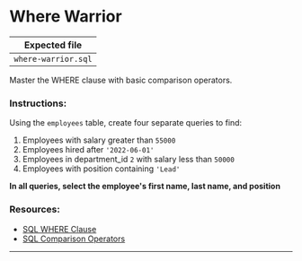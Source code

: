 # Where Warrior

| Expected file |
| ------------- |
| `where-warrior.sql` |

Master the WHERE clause with basic comparison operators.

### Instructions:

Using the `employees` table, create four separate queries to find:
1. Employees with salary greater than `55000`
2. Employees hired after `'2022-06-01'`
3. Employees in department_id `2` with salary less than `50000`
4. Employees with position containing `'Lead'`

**In all queries, select the employee's first name, last name, and position**

### Resources:

- [SQL WHERE Clause](https://www.w3schools.com/sql/sql_where.asp)
- [SQL Comparison Operators](https://www.w3schools.com/sql/sql_operators.asp)

---